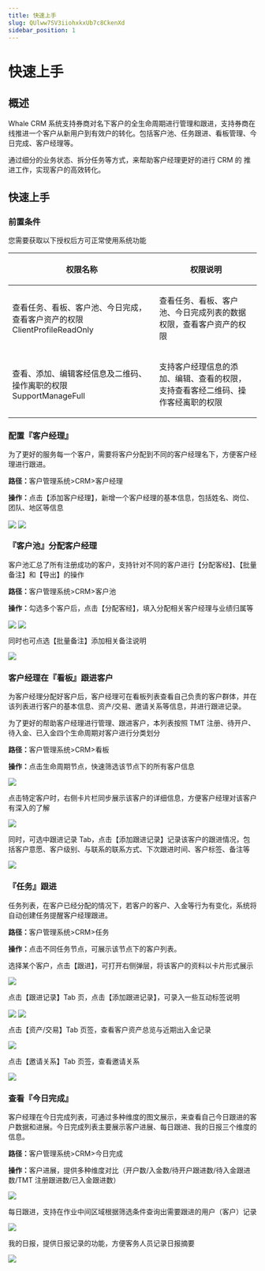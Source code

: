 ```yaml
---
title: 快速上手
slug: QUlww7SV3iiohxkxUb7c8CkenXd
sidebar_position: 1
---
```



# 快速上手

## 概述

Whale CRM 系统支持券商对名下客户的全生命周期进行管理和跟进，支持券商在线推进一个客户从新用户到有效户的转化。包括客户池、任务跟进、看板管理、今日完成、客户经理等。

通过细分的业务状态、拆分任务等方式，来帮助客户经理更好的进行 CRM 的 推进工作，实现客户的高效转化。

## 快速上手

### 前置条件

您需要获取以下授权后方可正常使用系统功能

<table header_row="1">
<colgroup>
<col width="437"/>
<col width="393"/>
</colgroup>
<thead>
<tr><th><p>权限名称</p></th><th><p>权限说明</p></th></tr>
</thead>
<tbody>
<tr><td><p>查看任务、看板、客户池、今日完成，查看客户资产的权限<br/>ClientProfileReadOnly</p></td><td><p>查看任务、看板、客户池、今日完成列表的数据权限，查看客户资产的权限</p></td></tr>
<tr><td><p>查看、添加、编辑客经信息及二维码、操作离职的权限<br/>SupportManageFull</p></td><td><p>支持客户经理信息的添加、编辑、查看的权限，支持查看客经二维码、操作客经离职的权限</p></td></tr>
</tbody>
</table>

### 配置『客户经理』

为了更好的服务每一个客户，需要将客户分配到不同的客户经理名下，方便客户经理进行跟进。

<b>路径：</b>客户管理系统&gt;CRM&gt;客户经理

<b>操作：</b>点击【添加客户经理】，新增一个客户经理的基本信息，包括姓名、岗位、团队、地区等信息

<img src="/assets/Rotvb1CykoyT2JxRZFIcDQLRn0e.png" src-width="3232" src-height="1526" align="center"/>

<img src="/assets/HzbIbFER8oXYfixKYfjclMXVnNd.png" src-width="1280" src-height="669" align="center"/>

### 『客户池』分配客户经理

客户池汇总了所有注册成功的客户，支持针对不同的客户进行【分配客经】、【批量备注】和【导出】的操作

<b>路径：</b>客户管理系统&gt;CRM&gt;客户池

<b>操作：</b>勾选多个客户后，点击【分配客经】，填入分配相关客户经理与业绩归属等

<img src="/assets/FUv1bF9LyoxoGcx5DB2cOywtnAc.png" src-width="3198" src-height="1606" align="center"/>

<img src="/assets/BDYNbiV2doIWWqx6WF6cWuhXnRd.png" src-width="3230" src-height="1624" align="center"/>

同时也可点选【批量备注】添加相关备注说明

<img src="/assets/M6znbtpPGoRvIsxVQs0c5eCinLe.png" src-width="2266" src-height="1066" align="center"/>

### 客户经理在『看板』跟进客户

为客户经理分配好客户后，客户经理可在看板列表查看自己负责的客户群体，并在该列表进行客户的基本信息、资产/交易、邀请关系等信息，并进行跟进记录。

为了更好的帮助客户经理进行管理、跟进客户，本列表按照 TMT 注册、待开户、待入金、已入金四个生命周期对客户进行分类划分

<b>路径：</b>客户管理系统&gt;CRM&gt;看板

<b>操作：</b>点击生命周期节点，快速筛选该节点下的所有客户信息

<img src="/assets/GrbLbL5ANogpX2xMMpecH30lnOh.png" src-width="1280" src-height="610" align="center"/>

点击特定客户时，右侧卡片栏同步展示该客户的详细信息，方便客户经理对该客户有深入的了解

<img src="/assets/FXuHbTETGozUeLxhalLcCkLHnfe.png" src-width="3222" src-height="1438" align="center"/>

同时，可选中跟进记录 Tab，点击【添加跟进记录】记录该客户的跟进情况，包括客户意愿、客户级别、与联系的联系方式、下次跟进时间、客户标签、备注等

<img src="/assets/S2FbbmsYvoIuHLx0XI4cRbcpnTe.png" src-width="2404" src-height="1498" align="center"/>

### 『任务』跟进

任务列表，在客户已经分配的情况下，若客户的客户、入金等行为有变化，系统将自动创建任务提醒客户经理跟进。

<b>路径：</b>客户管理系统&gt;CRM&gt;任务

<b>操作：</b>点击不同任务节点，可展示该节点下的客户列表。

选择某个客户，点击【跟进】，可打开右侧弹层，将该客户的资料以卡片形式展示

<img src="/assets/ZvQ2bdi6zo4jk6xrIFRc4N1rn9g.png" src-width="3256" src-height="1482" align="center"/>

点击【跟进记录】Tab 页，点击【添加跟进记录】，可录入一些互动标签说明

<img src="/assets/KmkObos5dogxQbxe8bKcD6kbn2g.png" src-width="2242" src-height="1252" align="center"/>

<img src="/assets/WeEZb5I01oKdptxnwZvcavkaneg.png" src-width="2228" src-height="1612" align="center"/>

点击【资产/交易】Tab 页签，查看客户资产总览与近期出入金记录

<img src="/assets/Xne7bqA3hoxMBpx5PyocmxhlnRg.png" src-width="2216" src-height="1624" align="center"/>

点击【邀请关系】Tab 页签，查看邀请关系

<img src="/assets/UOBvbCVnro3DhUxoE3pckRHAnid.png" src-width="2230" src-height="1608" align="center"/>

### 查看『今日完成』

客户经理在今日完成列表，可通过多种维度的图文展示，来查看自己今日跟进的客户数据和进展。今日完成列表主要展示客户进展、每日跟进、我的日报三个维度的信息。

<b>路径：</b>客户管理系统&gt;CRM&gt;今日完成

<b>操作：</b>客户进展，提供多种维度对比（开户数/入金数/待开户跟进数/待入金跟进数/TMT 注册跟进数/已入金跟进数）

<img src="/assets/J1O1bIrYTolxhaxUVaecNjqvnir.png" src-width="2322" src-height="1438" align="center"/>

每日跟进，支持在作业中间区域根据筛选条件查询出需要跟进的用户（客户）记录

<img src="/assets/OFHab5gKEortWYxM0fIcyYkXnOe.png" src-width="2322" src-height="1442" align="center"/>

我的日报，提供日报记录的功能，方便客务人员记录日报摘要

<img src="/assets/GtccbelxzojjCax0KMRcJm0fnBR.png" src-width="2322" src-height="1412" align="center"/>

